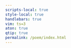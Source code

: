 ```yaml
---
scripts-local: true
style-local: true
handlebars: true
vim: ts=3
aton: true
qtip: true
permalink: /poem/index.html
---
```


<div style="color:white; height:800px"></div>

